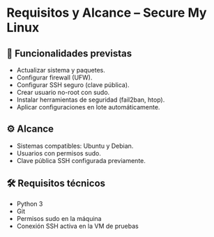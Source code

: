 # Requisitos y Alcance – Secure My Linux

## 📌 Funcionalidades previstas
- Actualizar sistema y paquetes.
- Configurar firewall (UFW).
- Configurar SSH seguro (clave pública).
- Crear usuario no-root con sudo.
- Instalar herramientas de seguridad (fail2ban, htop).
- Aplicar configuraciones en lote automáticamente.

## ⚙️ Alcance
- Sistemas compatibles: Ubuntu y Debian.
- Usuarios con permisos sudo.
- Clave pública SSH configurada previamente.

## 🛠️ Requisitos técnicos
- Python 3
- Git
- Permisos sudo en la máquina
- Conexión SSH activa en la VM de pruebas